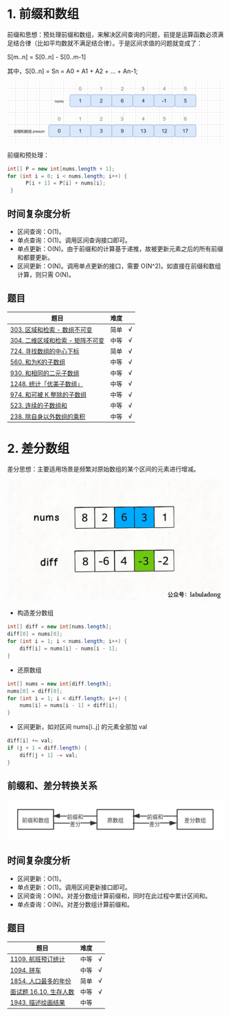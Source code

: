 # 1. 前缀和数组

前缀和思想：预处理前缀和数组，来解决区间查询的问题，前提是运算函数必须满足结合律（比如平均数就不满足结合律）。于是区间求值的问题就变成了：

S[m..n] = S[0..n] - S[0..m-1]

其中，S[0..n] = Sn = A0 + A1 + A2 + ... + An-1;

![prefix-sum.png](../../resources/prefix-sum.png)

前缀和预处理：

``` java
int[] P = new int[nums.length + 1];
for (int i = 0; i < nums.length; i++) {
      P[i + 1] = P[i] + nums[i];
 }
```

## 时间复杂度分析

- 区间查询：O(1)。
- 单点查询：O(1)。调用区间查询接口即可。
- 单点更新：O(N)。由于前缀和的计算基于递推，故被更新元素之后的所有前缀和都要更新。
- 区间更新：O(N)。调用单点更新的接口，需要 O(N^2)。如直接在前缀和数组计算，则只需 O(N)。

## 题目

|题目|难度||
|---|---|---|
|[303. 区域和检索 - 数组不可变](https://leetcode-cn.com/problems/range-sum-query-immutable/)|简单|√|
|[304. 二维区域和检索 - 矩阵不可变](https://leetcode-cn.com/problems/range-sum-query-2d-immutable/)|中等|√|
|[724. 寻找数组的中心下标](https://leetcode-cn.com/problems/find-pivot-index/)|简单|√|
|[560. 和为K的子数组](https://leetcode-cn.com/problems/subarray-sum-equals-k/)|中等|√|
|[930. 和相同的二元子数组](https://leetcode-cn.com/problems/binary-subarrays-with-sum/)|中等|√|
|[1248. 统计「优美子数组」](https://leetcode-cn.com/problems/count-number-of-nice-subarrays/)|中等|√|
|[974. 和可被 K 整除的子数组](https://leetcode-cn.com/problems/subarray-sums-divisible-by-k/)|中等|√|
|[523. 连续的子数组和](https://leetcode-cn.com/problems/continuous-subarray-sum/)|中等|√|
|[238. 除自身以外数组的乘积](https://leetcode-cn.com/problems/product-of-array-except-self/)|中等|√|

# 2. 差分数组

差分思想：主要适用场景是频繁对原始数组的某个区间的元素进行增减。

![diff.png](../../resources/diff.png)

- 构造差分数组

``` java
int[] diff = new int[nums.length];
diff[0] = nums[0];
for (int i = 1; i < nums.length; i++) {
    diff[i] = nums[i] - nums[i - 1];
}
```

- 还原数组

``` java
int[] nums = new int[diff.length];
nums[0] = diff[0];
for (int i = 1; i < diff.length; i++) {
    nums[i] = nums[i - 1] + diff[i];
}
```

- 区间更新，如对区间 nums[i..j] 的元素全部加 val

``` java
diff[i] += val;
if (j + 1 < diff.length) {
    diff[j + 1] -= val;
}
```

## 前缀和、差分转换关系

![prefix-diff.png](../../resources/prefix-diff.png)

## 时间复杂度分析

- 区间更新：O(1)。
- 单点更新：O(1)。调用区间更新接口即可。
- 区间查询：O(N)。对差分数组计算前缀和，同时在此过程中累计区间和。
- 单点查询：O(N)。对差分数组计算前缀和。

## 题目

|题目|难度||
|---|---|---|
|[1109. 航班预订统计](https://leetcode-cn.com/problems/corporate-flight-bookings/)|中等|√|
|[1094. 拼车](https://leetcode-cn.com/problems/car-pooling/)|中等|√|
|[1854. 人口最多的年份](https://leetcode-cn.com/problems/maximum-population-year/)|简单|√|
|[面试题 16.10. 生存人数](https://leetcode-cn.com/problems/living-people-lcci/)|中等|√|
|[1943. 描述绘画结果](https://leetcode-cn.com/problems/describe-the-painting/)|中等
